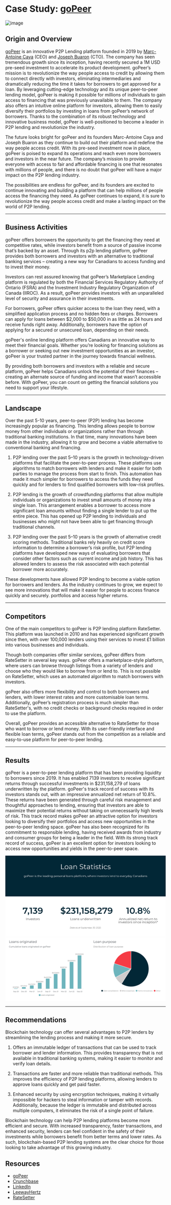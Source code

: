 # Case Study:  [goPeer](https://www.gopeer.ca)

![image](https://wealthofgeeks.com/wp-content/uploads/2020/10/Peer-to-Peer.png)

## Origin and Overview

[goPeer](https://www.gopeer.ca) is an innovative P2P Lending platform founded in 2019 by [Marc-Antoine Caya](https://ca.linkedin.com/in/mcaya) (CEO) and [Joseph Buaron](https://ca.linkedin.com/in/jbuaron) (CTO). The company has seen tremendous growth since its inception, having recently secured a 1M USD pre-seed investment to accelerate its product development. goPeer’s mission is to revolutionize the way people access to credit by allowing them to connect directly with investors, eliminating intermediaries and dramatically reducing the time it takes for borrowers to get approved for a loan. By leveraging cutting-edge technology and its unique peer-to-peer lending model, goPeer is making it possible for millions of individuals to gain access to financing that was previously unavailable to them. The company also offers an intuitive online platform for investors, allowing them to easily diversify their portfolios by investing in loans from goPeer’s network of borrowers. Thanks to the combination of its robust technology and innovative business model, goPeer is well-positioned to become a leader in P2P lending and revolutionize the industry.

The future looks bright for goPeer and its founders Marc-Antoine Caya and Joseph Buaron as they continue to build out their platform and redefine the way people access credit. With its pre-seed investment now in place, goPeer is poised to expand its operations and reach even more borrowers and investors in the near future. The company’s mission to provide everyone with access to fair and affordable financing is one that resonates with millions of people, and there is no doubt that goPeer will have a major impact on the P2P lending industry.

The possibilities are endless for goPeer, and its founders are excited to continue innovating and building a platform that can help millions of people access the financing they need. As goPeer continues to expand, it is sure to revolutionize the way people access credit and make a lasting impact on the world of P2P lending.

---

## Business Activities

goPeer offers borrowers the opportunity to get the financing they need at competitive rates, while investors benefit from a source of passive income that’s backed by an asset. Through its p2p lending platform, goPeer provides both borrowers and investors with an alternative to traditional banking services – creating a new way for Canadians to access funding and to invest their money. 

Investors can rest assured knowing that goPeer’s Marketplace Lending platform is regulated by both the Financial Services Regulatory Authority of Ontario (FSRA) and the Investment Industry Regulatory Organization of Canada (IIROC). As a result, goPeer provides investors with an unparalleled level of security and assurance in their investments. 

For borrowers, goPeer offers quicker access to the loan they need, with a simplified application process and no hidden fees or charges. Borrowers can apply for loans between $2,000 to $50,000 in as little as 24 hours and receive funds right away. Additionally, borrowers have the option of applying for a secured or unsecured loan, depending on their needs. 

goPeer's online lending platform offers Canadians an innovative way to meet their financial goals. Whether you’re looking for financing solutions as a borrower or seeking out new investment opportunities as an investor, goPeer is your trusted partner in the journey towards financial wellness.  
 
 
By providing both borrowers and investors with a reliable and secure platform, goPeer helps Canadians unlock the potential of their finances – creating an alternate source of funding and income that wasn’t accessible before. With goPeer, you can count on getting the financial solutions you need to support your lifestyle.  

---


## Landscape

Over the past 5-10 years, peer-to-peer (P2P) lending has become increasingly popular as financing. This lending allows people to borrow money from other individuals or organizations rather than through traditional banking institutions. In that time, many innovations have been made in the industry, allowing it to grow and become a viable alternative to conventional banking and financing.

1. P2P lending over the past 5–10 years is the growth in technology-driven platforms that facilitate the peer-to-peer process. These platforms use algorithms to match borrowers with lenders and make it easier for both parties to manage the process from start to finish. This automation has made it much simpler for borrowers to access the funds they need quickly and for lenders to find qualified borrowers with low-risk profiles.

1. P2P lending is the growth of crowdfunding platforms that allow multiple individuals or organizations to invest small amounts of money into a single loan. This arrangement enables a borrower to access more significant loan amounts without finding a single lender to put up the entire piece. This has opened up P2P lending to individuals and businesses who might not have been able to get financing through traditional channels.

1. P2P lending over the past 5–10 years is the growth of alternative credit scoring methods. Traditional banks rely heavily on credit score information to determine a borrower’s risk profile, but P2P lending platforms have developed new ways of evaluating borrowers that consider other factors such as current income and job history. This has allowed lenders to assess the risk associated with each potential borrower more accurately. 

These developments have allowed P2P lending to become a viable option for borrowers and lenders. As the industry continues to grow, we expect to see more innovations that will make it easier for people to access finance quickly and securely. 
portfolios and access higher returns. 

---

## Competitors

One of the main competitors to goPeer is P2P lending platform RateSetter. This platform was launched in 2010 and has experienced significant growth since then, with over 100,000 lenders using their services to invest £1 billion into various businesses and individuals.

Though both companies offer similar services, goPeer differs from RateSetter in several key ways. goPeer offers a marketplace-style platform, where users can browse through listings from a variety of lenders and choose who they would like to borrow from or lend to. This is not possible on RateSetter, which uses an automated algorithm to match borrowers with investors.

goPeer also offers more flexibility and control to both borrowers and lenders, with lower interest rates and more customisable loan terms. Additionally, goPeer’s registration process is much simpler than RateSetter's, with no credit checks or background checks required in order to use the platform.

Overall, goPeer provides an accessible alternative to RateSetter for those who want to borrow or lend money. With its user-friendly interface and flexible loan terms, goPeer stands out from the competition as a reliable and easy-to-use platform for peer-to-peer lending.

---


## Results

goPeer is a peer-to-peer lending platform that has been providing liquidity to borrowers since 2019. It has enabled 7139 investors to receive significant returns through successful investments in $231,158,279 of loans underwritten by the platform. goPeer's track record of success with its investors stands out, with an impressive annualized net return of 10.8%. These returns have been generated through careful risk management and thoughtful approaches to lending, ensuring that investors are able to maximize their potential returns without taking on unnecessarily high levels of risk. This track record makes goPeer an attractive option for investors looking to diversify their portfolios and access new opportunities in the peer-to-peer lending space.  goPeer has also been recognized for its commitment to responsible lending, having received awards from industry and consumer groups for being a leader in the field. With its strong track record of success, goPeer is an excellent option for investors looking to access new opportunities and yields in the peer-to-peer space.


![image](https://github.com/TarunMidha/Fintech/blob/main/goPeerstats.png?raw=true)
![image](https://github.com/TarunMidha/Fintech/blob/main/gopeer2.png?raw=true)

---
## Recommendations

Blockchain technology can offer several advantages to P2P lenders by streamlining the lending process and making it more secure. 
 
1.  Offers an immutable ledger of transactions that can be used to track borrower and lender information. This provides transparency that is not available in traditional banking systems, making it easier to monitor and verify loan details. 
 
1.  Transactions are faster and more reliable than traditional methods. This improves the efficiency of P2P lending platforms, allowing lenders to approve loans quickly and get paid faster. 
 
1. Enhanced security by using encryption techniques, making it virtually impossible for hackers to steal information or tamper with records. Additionally, because the ledger is immutable and distributed across multiple computers, it eliminates the risk of a single point of failure. 
 
Blockchain technology can help P2P lending platforms become more efficient and secure. With increased transparency, faster transactions, and enhanced security, lenders can feel confident in the safety of their investments while borrowers benefit from better terms and lower rates. As such, blockchain-based P2P lending systems are the clear choice for those looking to take advantage of this growing industry.

## Resources

* [goPeer](https://www.gopeer.ca)
* [Crunchbase](https://www.crunchbase.com/organization/gopeer-06fb)
* [LinkedIn](https://ca.linkedin.com/company/gopeer-ca)
* [LeewayHertz](https://www.leewayhertz.com/blockchain-p2p-lending-platform/)
* [RateSetter](https://www.RateSetter.com)
